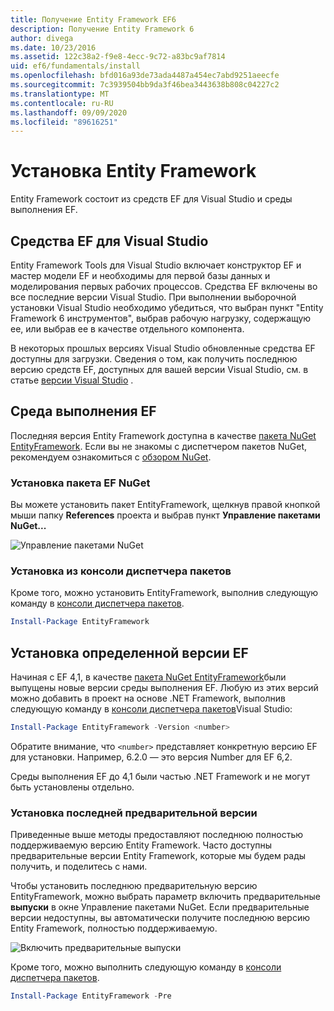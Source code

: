 ```yaml
---
title: Получение Entity Framework EF6
description: Получение Entity Framework 6
author: divega
ms.date: 10/23/2016
ms.assetid: 122c38a2-f9e8-4ecc-9c72-a83bc9af7814
uid: ef6/fundamentals/install
ms.openlocfilehash: bfd016a93de73ada4487a454ec7abd9251aeecfe
ms.sourcegitcommit: 7c3939504bb9da3f46bea3443638b808c04227c2
ms.translationtype: MT
ms.contentlocale: ru-RU
ms.lasthandoff: 09/09/2020
ms.locfileid: "89616251"
---
```

# <a name="get-entity-framework"></a>Установка Entity Framework
Entity Framework состоит из средств EF для Visual Studio и среды выполнения EF.

## <a name="ef-tools-for-visual-studio"></a>Средства EF для Visual Studio

Entity Framework Tools для Visual Studio включает конструктор EF и мастер модели EF и необходимы для первой базы данных и моделирования первых рабочих процессов. Средства EF включены во все последние версии Visual Studio. При выполнении выборочной установки Visual Studio необходимо убедиться, что выбран пункт "Entity Framework 6 инструментов", выбрав рабочую нагрузку, содержащую ее, или выбрав ее в качестве отдельного компонента.

В некоторых прошлых версиях Visual Studio обновленные средства EF доступны для загрузки. Сведения о том, как получить последнюю версию средств EF, доступных для вашей версии Visual Studio, см. в статье [версии Visual Studio](xref:ef6/what-is-new/visual-studio) .

## <a name="ef-runtime"></a>Среда выполнения EF

Последняя версия Entity Framework доступна в качестве [пакета NuGet EntityFramework](https://nuget.org/packages/EntityFramework/). Если вы не знакомы с диспетчером пакетов NuGet, рекомендуем ознакомиться с [обзором NuGet](/nuget/consume-packages/overview-and-workflow).

### <a name="installing-the-ef-nuget-package"></a>Установка пакета EF NuGet

Вы можете установить пакет EntityFramework, щелкнув правой кнопкой мыши папку **References** проекта и выбрав пункт **Управление пакетами NuGet...**

![Управление пакетами NuGet](~/ef6/media/managenugetpackages.png)

### <a name="installing-from-package-manager-console"></a>Установка из консоли диспетчера пакетов

Кроме того, можно установить EntityFramework, выполнив следующую команду в [консоли диспетчера пакетов](https://docs.nuget.org/docs/start-here/using-the-package-manager-console).

``` powershell
Install-Package EntityFramework
```

## <a name="installing-a-specific-version-of-ef"></a>Установка определенной версии EF

Начиная с EF 4,1, в качестве [пакета NuGet EntityFramework](https://www.nuget.org/packages/EntityFramework/)были выпущены новые версии среды выполнения EF. Любую из этих версий можно добавить в проект на основе .NET Framework, выполнив следующую команду в [консоли диспетчера пакетов](https://docs.nuget.org/docs/start-here/using-the-package-manager-console)Visual Studio:

``` powershell
Install-Package EntityFramework -Version <number>
```

Обратите внимание, что `<number>` представляет конкретную версию EF для установки. Например, 6.2.0 — это версия Number для EF 6,2.   

Среды выполнения EF до 4,1 были частью .NET Framework и не могут быть установлены отдельно.

### <a name="installing-the-latest-preview"></a>Установка последней предварительной версии

Приведенные выше методы предоставляют последнюю полностью поддерживаемую версию Entity Framework. Часто доступны предварительные версии Entity Framework, которые мы будем рады получить, и поделитесь с нами.

Чтобы установить последнюю предварительную версию EntityFramework, можно выбрать параметр включить предварительные **выпуски** в окне Управление пакетами NuGet. Если предварительные версии недоступны, вы автоматически получите последнюю версию Entity Framework, полностью поддерживаемую.

![Включить предварительные выпуски](~/ef6/media/includeprerelease.png)

Кроме того, можно выполнить следующую команду в [консоли диспетчера пакетов](https://docs.nuget.org/docs/start-here/using-the-package-manager-console).

``` powershell
Install-Package EntityFramework -Pre
```
